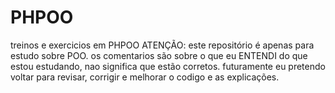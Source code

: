# PHPOO
treinos e exercicios em PHPOO
ATENÇÃO: este repositório é apenas para estudo sobre POO.
os comentarios são sobre o que eu ENTENDI do que estou estudando, nao significa que estão corretos.
futuramente eu pretendo voltar para revisar, corrigir e melhorar o codigo e as explicações.
